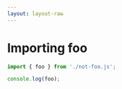 ```yaml
---
layout: layout-raw
---
```


# Importing foo

```js script
import { foo } from './not-foo.js';

console.log(foo);
```
